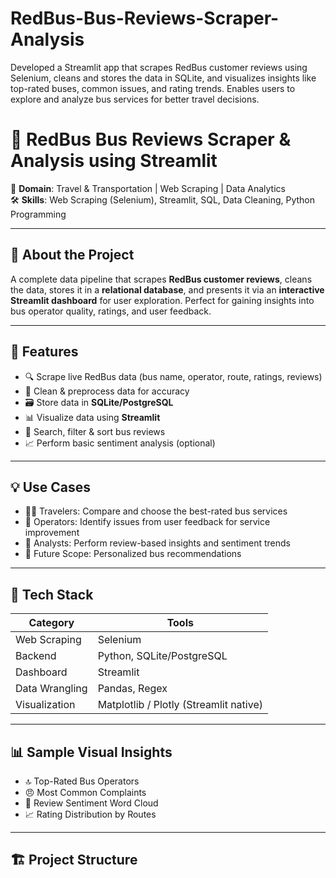 # RedBus-Bus-Reviews-Scraper-Analysis
Developed a Streamlit app that scrapes RedBus customer reviews using Selenium, cleans and stores the data in SQLite, and visualizes insights like top-rated buses, common issues, and rating trends. Enables users to explore and analyze bus services for better travel decisions.

# 🚌 RedBus Bus Reviews Scraper & Analysis using Streamlit

📌 **Domain**: Travel & Transportation | Web Scraping | Data Analytics  
🛠️ **Skills**: Web Scraping (Selenium), Streamlit, SQL, Data Cleaning, Python Programming

---

## 🚀 About the Project

A complete data pipeline that scrapes **RedBus customer reviews**, cleans the data, stores it in a **relational database**, and presents it via an **interactive Streamlit dashboard** for user exploration. Perfect for gaining insights into bus operator quality, ratings, and user feedback.

---

## 🎯 Features

- 🔍 Scrape live RedBus data (bus name, operator, route, ratings, reviews)
- 🧹 Clean & preprocess data for accuracy
- 🗃️ Store data in **SQLite/PostgreSQL**
- 📊 Visualize data using **Streamlit**
- 🔄 Search, filter & sort bus reviews
- 📈 Perform basic sentiment analysis (optional)

---

## 💡 Use Cases

- 🧑‍💼 Travelers: Compare and choose the best-rated bus services
- 🧾 Operators: Identify issues from user feedback for service improvement
- 🎯 Analysts: Perform review-based insights and sentiment trends
- 📲 Future Scope: Personalized bus recommendations

---

## 📂 Tech Stack

| Category | Tools |
|---------|--------|
| Web Scraping | Selenium |
| Backend | Python, SQLite/PostgreSQL |
| Dashboard | Streamlit |
| Data Wrangling | Pandas, Regex |
| Visualization | Matplotlib / Plotly (Streamlit native) |

---

## 📊 Sample Visual Insights

- 🔝 Top-Rated Bus Operators
- 😠 Most Common Complaints
- 💬 Review Sentiment Word Cloud
- 📈 Rating Distribution by Routes

---

## 🏗️ Project Structure

